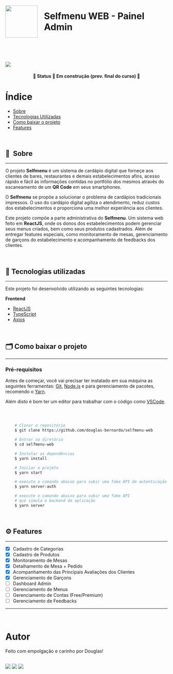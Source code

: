 
<h1 style="display: flex; align-items: center; justify-content: center;" class="logo">
    <img width="100" style="margin-right: 20px;" src="https://ik.imagekit.io/rcjzrqiiqm7/logo_pgqcxO7B-.png?updatedAt=1629919326885">
  Selfmenu WEB - Painel Admin
</h1>

&nbsp;

<h1>
    <img src="https://ik.imagekit.io/rcjzrqiiqm7/ezgif.com-gif-maker_NroxTLzN8.gif?updatedAt=1629919342411">
</h1>

<h4 align="center">
	🚧  Status 🚀 Em construção (prev. final do curso)  🚧
</h4>

# Índice

- [Sobre](#-sobre)
- [Tecnologias Utilizadas](#-tecnologias-utilizadas)
- [Como baixar o projeto](#-como-baixar-o-projeto)
- [Features](#-features)

&nbsp;

## 🔖&nbsp; Sobre
---
O projeto **Selfmenu** é um sistema de cardápio digital que forneçe aos clientes de bares, restaurantes e demais estabelecimentos afins, acesso rápido e fácil às informações contidas no portfólio dos mesmos através do escaneamento de um **QR Code** em seus smartphones.

O **Selfmenu** se propõe a solucionar o problema de cardápios tradicionais impressos. O uso do cardápio digital agiliza o atendimento, reduz custos dos estabelecimentos e proporciona uma melhor experiência aos clientes.

Este projeto compõe a parte administrativa do **Selfmenu**.
Um sistema web feito em **ReactJS**, onde os donos dos estabelecimentos podem gerenciar seus menus criados, bem como seus produtos cadastrados.
Além de entregar features especiais, como monitoramento de mesas, gerenciamento de garçons do estabelecimento e acompanhamento de feedbacks dos clientes.

&nbsp;

## 🚀 Tecnologias utilizadas
---
Este projeto foi desenvolvido utilizando as seguintes tecnologias:

**Frontend**
- [ReactJS](https://reactjs.org)
- [TypeScript](https://www.typescriptlang.org/)
- [Axios](https://github.com/axios/axios)

&nbsp;

## 🗂 Como baixar o projeto
---
### Pré-requisitos
Antes de começar, você vai precisar ter instalado em sua máquina as seguintes ferramentas: [Git](https://git-scm.com/), [Node.js](https://nodejs.org/en/) e para gerenciamento de pacotes, recomendo o [Yarn](https://yarnpkg.com/).

Além disto é bom ter um editor para trabalhar com o código como [VSCode](https://code.visualstudio.com/).

&nbsp;

```bash

    # Clonar o repositório
    $ git clone https://github.com/douglas-bernardo/selfmenu-web

    # Entrar no diretório
    $ cd selfmenu-web

    # Instalar as dependências
    $ yarn install

    # Iniciar o projeto
    $ yarn start

    # execute o comando abaixo para subir uma fake API de autenticação
    $ yarn server-auth

    # execute o comando abaixo para subir uma fake API
    # que simula o backend da aplicação
    $ yarn server
```

&nbsp;

## ⚙️ Features
---

- [x] Cadastro de Categorias
- [x] Cadastro de Produtos
- [x] Monitoramento de Mesas
- [x] Detalhamento de Mesa + Pedido
- [x] Acompanhamento das Principais Avaliações dos Clientes
- [x] Gerenciamento de Garçons
- [ ] Dashboard Admin
- [ ] Gerenciamento de Menus
- [ ] Gerenciamento de Contas (Free/Premium)
- [ ] Gerenciamento de Feedbacks

---

&nbsp;

# Autor

<p>
  Feito com empolgação e carinho por Douglas!
</p>

<br/>
<div>
  <a href = "mailto:jkdouglas21@gmail.com"><img src="https://img.shields.io/badge/-Gmail-%23333?style=for-the-badge&logo=gmail&logoColor=white" target="_blank"></a>
  <a href="https://www.linkedin.com/in/douglas-bernardo" target="_blank"><img src="https://img.shields.io/badge/-LinkedIn-%230077B5?style=for-the-badge&logo=linkedin&logoColor=white" target="_blank"></a>
  <a href="https://twitter.com/jkdouglas21" target="_blank"><img src="https://img.shields.io/badge/Twitter-1DA1F2?style=for-the-badge&logo=twitter&logoColor=white" target="_blank"></a>
</div>
